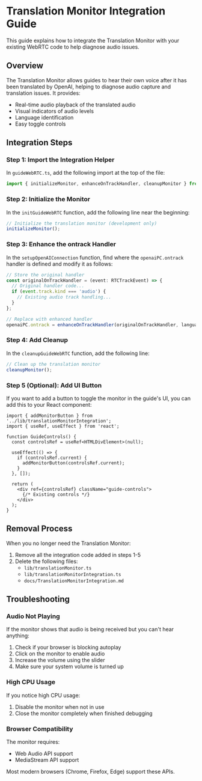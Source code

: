 # Translation Monitor Integration Guide

This guide explains how to integrate the Translation Monitor with your existing WebRTC code to help diagnose audio issues.

## Overview

The Translation Monitor allows guides to hear their own voice after it has been translated by OpenAI, helping to diagnose audio capture and translation issues. It provides:

- Real-time audio playback of the translated audio
- Visual indicators of audio levels
- Language identification
- Easy toggle controls

## Integration Steps

### Step 1: Import the Integration Helper

In `guideWebRTC.ts`, add the following import at the top of the file:

```typescript
import { initializeMonitor, enhanceOnTrackHandler, cleanupMonitor } from './translationMonitorIntegration';
```

### Step 2: Initialize the Monitor

In the `initGuideWebRTC` function, add the following line near the beginning:

```typescript
// Initialize the translation monitor (development only)
initializeMonitor();
```

### Step 3: Enhance the ontrack Handler

In the `setupOpenAIConnection` function, find where the `openaiPC.ontrack` handler is defined and modify it as follows:

```typescript
// Store the original handler
const originalOnTrackHandler = (event: RTCTrackEvent) => {
  // Original handler code...
  if (event.track.kind === 'audio') {
    // Existing audio track handling...
  }
};

// Replace with enhanced handler
openaiPC.ontrack = enhanceOnTrackHandler(originalOnTrackHandler, language);
```

### Step 4: Add Cleanup

In the `cleanupGuideWebRTC` function, add the following line:

```typescript
// Clean up the translation monitor
cleanupMonitor();
```

### Step 5 (Optional): Add UI Button

If you want to add a button to toggle the monitor in the guide's UI, you can add this to your React component:

```tsx
import { addMonitorButton } from '../lib/translationMonitorIntegration';
import { useRef, useEffect } from 'react';

function GuideControls() {
  const controlsRef = useRef<HTMLDivElement>(null);
  
  useEffect(() => {
    if (controlsRef.current) {
      addMonitorButton(controlsRef.current);
    }
  }, []);
  
  return (
    <div ref={controlsRef} className="guide-controls">
      {/* Existing controls */}
    </div>
  );
}
```

## Removal Process

When you no longer need the Translation Monitor:

1. Remove all the integration code added in steps 1-5
2. Delete the following files:
   - `lib/translationMonitor.ts`
   - `lib/translationMonitorIntegration.ts`
   - `docs/TranslationMonitorIntegration.md`

## Troubleshooting

### Audio Not Playing

If the monitor shows that audio is being received but you can't hear anything:

1. Check if your browser is blocking autoplay
2. Click on the monitor to enable audio
3. Increase the volume using the slider
4. Make sure your system volume is turned up

### High CPU Usage

If you notice high CPU usage:

1. Disable the monitor when not in use
2. Close the monitor completely when finished debugging

### Browser Compatibility

The monitor requires:
- Web Audio API support
- MediaStream API support

Most modern browsers (Chrome, Firefox, Edge) support these APIs.
